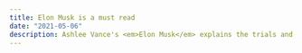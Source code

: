 ```yaml
---
title: Elon Musk is a must read
date: "2021-05-06"
description: Ashlee Vance's <em>Elon Musk</em> explains the trials and tribulations that made the serial entrepreneur.
---
```


